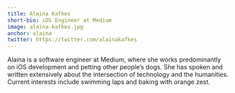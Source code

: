 ```yaml
---
title: Alaina Kafkes
short-bio: iOS Engineer at Medium
image: alaina-kafkes.jpg
anchor: alaina
twitter: https://twitter.com/alainakafkes
---
```


Alaina is a software engineer at Medium, where she works predominantly on iOS development and petting other people’s dogs. She has spoken and written extensively about the intersection of technology and the humanities. Current interests include swimming laps and baking with orange zest.